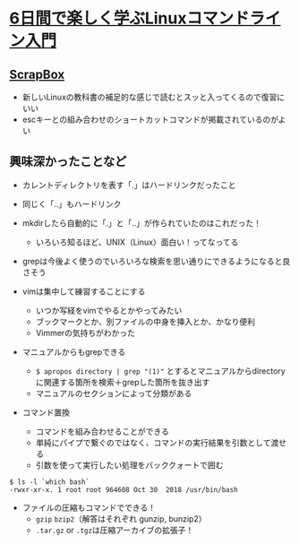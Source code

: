 # [6日間で楽しく学ぶLinuxコマンドライン入門](https://www.amazon.co.jp/6%E6%97%A5%E9%96%93%E3%81%A7%E6%A5%BD%E3%81%97%E3%81%8F%E5%AD%A6%E3%81%B6Linux%E3%82%B3%E3%83%9E%E3%83%B3%E3%83%89%E3%83%A9%E3%82%A4%E3%83%B3%E5%85%A5%E9%96%80-%E3%82%B3%E3%83%9E%E3%83%B3%E3%83%89%E3%81%AE%E5%9F%BA%E6%9C%AC%E6%93%8D%E4%BD%9C%E3%82%92%E8%BA%AB%E3%81%AB%E3%81%A4%E3%81%91%E3%82%88%E3%81%86-%E3%83%8D%E3%83%83%E3%83%88%E6%99%82%E4%BB%A3%E3%81%AE%E3%80%81%E3%81%93%E3%82%8C%E3%81%8B%E3%82%89%E5%A7%8B%E3%82%81%E3%82%8B%E3%83%97%E3%83%AD%E3%82%B0%E3%83%A9%E3%83%9F%E3%83%B3%E3%82%B0%EF%BC%88NextPublishing%EF%BC%89-%E5%A4%A7%E6%B4%A5-%E7%9C%9F-ebook/dp/B00WE7XZ68/ref=sr_1_1?__mk_ja_JP=%E3%82%AB%E3%82%BF%E3%82%AB%E3%83%8A&keywords=6%E6%97%A5%E9%96%93%E3%81%A7%E5%AD%A6%E3%81%B6&qid=1582456282&s=digital-text&sr=1-1)

## [ScrapBox](https://scrapbox.io/moch/Linux%E3%82%B3%E3%83%9E%E3%83%B3%E3%83%89%E3%83%A9%E3%82%A4%E3%83%B3%E5%85%A5%E9%96%80)

- 新しいLinuxの教科書の補足的な感じで読むとスッと入ってくるので復習にいい
- escキーとの組み合わせのショートカットコマンドが掲載されているのがよい

## 興味深かったことなど

- カレントディレクトリを表す「.」はハードリンクだったこと
- 同じく「..」もハードリンク
- mkdirしたら自動的に「.」と「..」が作られていたのはこれだった！
  - いろいろ知るほど、UNIX（Linux）面白い！ってなってる

- grepは今後よく使うのでいろいろな検索を思い通りにできるようになると良さそう
- vimは集中して練習することにする
  - いつか写経をvimでやるとかやってみたい
  - ブックマークとか、別ファイルの中身を挿入とか、かなり便利
  - Vimmerの気持ちがわかった

- マニュアルからもgrepできる
  - `$ apropos directory | grep "(1)"` とするとマニュアルからdirectoryに関連する箇所を検索＋grepした箇所を抜き出す
  - マニュアルのセクションによって分類がある


- コマンド置換
  - コマンドを組み合わせることができる
  - 単純にパイプで繋ぐのではなく、コマンドの実行結果を引数として渡せる
  - 引数を使って実行したい処理をバッククォートで囲む

```
$ ls -l `which bash`
-rwxr-xr-x. 1 root root 964608 Oct 30  2018 /usr/bin/bash
```

- ファイルの圧縮もコマンドでできる！
  - `gzip` `bzip2`（解答はそれぞれ gunzip, bunzip2）
  - `.tar.gz` or `.tgz`は圧縮アーカイブの拡張子！
